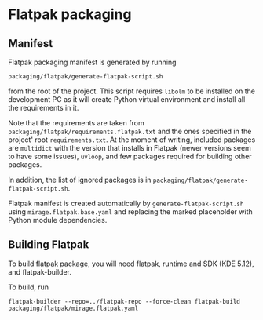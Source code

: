 # Flatpak packaging

## Manifest

Flatpak packaging manifest is generated by running

```
packaging/flatpak/generate-flatpak-script.sh
```

from the root of the project. This script requires `libolm` to be
installed on the development PC as it will create Python virtual
environment and install all the requirements in it.

Note that the requirements are taken from
`packaging/flatpak/requirements.flatpak.txt` and the ones specified in
the project' root `requirements.txt`. At the moment of writing,
included packages are `multidict` with the version that installs in
Flatpak (newer versions seem to have some issues), `uvloop`, and few
packages required for building other packages.

In addition, the list of ignored packages is in
`packaging/flatpak/generate-flatpak-script.sh`.

Flatpak manifest is created automatically by
`generate-flatpak-script.sh` using `mirage.flatpak.base.yaml` and
replacing the marked placeholder with Python module dependencies.


## Building Flatpak

To build flatpak package, you will need flatpak, runtime and SDK (KDE
5.12), and flatpak-builder.

To build, run

```
flatpak-builder --repo=../flatpak-repo --force-clean flatpak-build packaging/flatpak/mirage.flatpak.yaml
```

